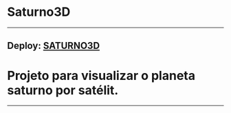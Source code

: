 # Saturno3D
---
Deploy: [SATURNO3D](https://jowcodesoftware.github.io/saturno3d/)
---
# Projeto para visualizar o planeta saturno por satélit.
---
